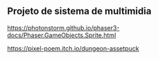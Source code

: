 ## Projeto de sistema de multimidia

https://photonstorm.github.io/phaser3-docs/Phaser.GameObjects.Sprite.html

https://pixel-poem.itch.io/dungeon-assetpuck